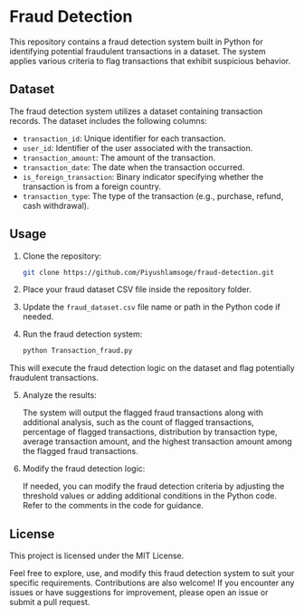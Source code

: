 # Fraud Detection

This repository contains a fraud detection system built in Python for identifying potential fraudulent transactions in a dataset. The system applies various criteria to flag transactions that exhibit suspicious behavior.

## Dataset

The fraud detection system utilizes a dataset containing transaction records. The dataset includes the following columns:

- `transaction_id`: Unique identifier for each transaction.
- `user_id`: Identifier of the user associated with the transaction.
- `transaction_amount`: The amount of the transaction.
- `transaction_date`: The date when the transaction occurred.
- `is_foreign_transaction`: Binary indicator specifying whether the transaction is from a foreign country.
- `transaction_type`: The type of the transaction (e.g., purchase, refund, cash withdrawal).

## Usage

1. Clone the repository:

   ```bash
   git clone https://github.com/Piyushlamsoge/fraud-detection.git

2. Place your fraud dataset CSV file inside the repository folder.

3. Update the `fraud_dataset.csv` file name or path in the Python code if needed.

4. Run the fraud detection system:
   ```bash
   python Transaction_fraud.py
   
  This will execute the fraud detection logic on the dataset and flag potentially fraudulent transactions.

5. Analyze the results:

   The system will output the flagged fraud transactions along with additional analysis, such as the count of flagged transactions, percentage of flagged transactions, distribution by transaction type, average transaction amount, and the highest transaction amount among the flagged fraud transactions.

6. Modify the fraud detection logic:

   If needed, you can modify the fraud detection criteria by adjusting the threshold values or adding additional conditions in the Python code. Refer to the comments in the code for guidance.
   
   
## License

This project is licensed under the MIT License.

Feel free to explore, use, and modify this fraud detection system to suit your specific requirements. Contributions are also welcome! If you encounter any issues or have suggestions for improvement, please open an issue or submit a pull request.
